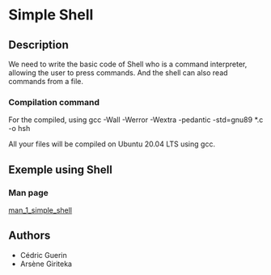 # Simple Shell

## Description

We need to write the basic code of Shell who is a command interpreter, allowing the user to press commands. And the shell can also read commands from a file.

### Compilation command

For the compiled, using gcc -Wall -Werror -Wextra -pedantic -std=gnu89 *.c -o hsh

All your files will be compiled on Ubuntu 20.04 LTS using gcc.


## Exemple using Shell


### Man page
[man_1_simple_shell](https://github.com/Cedric002/holbertonschool-simple_shell/blob/main/man_1_simple_shell)


##  Authors

- Cédric Guerin
- Arsène Giriteka
